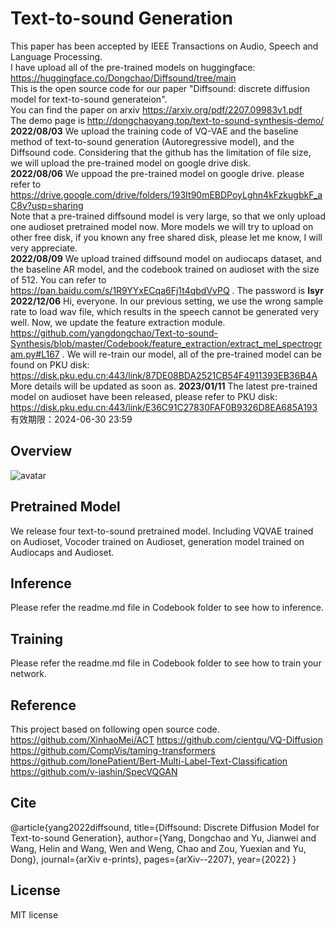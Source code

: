 # Text-to-sound Generation
This paper has been accepted by IEEE Transactions on Audio, Speech and Language Processing. <br/>
I have upload all of the pre-trained models on huggingface: https://huggingface.co/Dongchao/Diffsound/tree/main <br/>
This is the open source code for our paper "Diffsound: discrete diffusion model for text-to-sound generateion". <br/>
You can find the paper on arxiv https://arxiv.org/pdf/2207.09983v1.pdf <br/>
The demo page is http://dongchaoyang.top/text-to-sound-synthesis-demo/ <br/>
**2022/08/03** We upload the training code of VQ-VAE and the baseline method of text-to-sound generation (Autoregressive model), and the Diffsound code. Considering that the github has the limitation of file size, we will upload the pre-trained model on google drive disk. <br/>
**2022/08/06** We uppoad the pre-trained model on google drive. please refer to https://drive.google.com/drive/folders/193It90mEBDPoyLghn4kFzkugbkF_aC8v?usp=sharing <br/>
Note that a pre-trained diffsound model is very large, so that we only upload one audioset pretrained model now. More models we will try to upload on other free disk, if you known any free shared disk, please let me know, I will very appreciate. <br/>
**2022/08/09** We upload trained diffsound model on audiocaps dataset, and the baseline AR model, and the codebook trained on audioset with the size of 512. You can refer to https://pan.baidu.com/s/1R9YYxECqa6Fj1t4qbdVvPQ . The password is **lsyr** <br/>
**2022/12/06** Hi, everyone. In our previous setting, we use the wrong sample rate to load wav file, which results in the speech cannot be generated very well. Now, we update the feature extraction module. https://github.com/yangdongchao/Text-to-sound-Synthesis/blob/master/Codebook/feature_extraction/extract_mel_spectrogram.py#L167 . We will re-train our model, all of the pre-trained model can be found on PKU disk: https://disk.pku.edu.cn:443/link/87DE08BDA2521CB54F4911393EB36B4A
More details will be updated as soon as.
**2023/01/11** The latest pre-trained model on audioset have been released, please refer to PKU disk: https://disk.pku.edu.cn:443/link/E36C91C27830FAF0B9326D8EA685A193
有效期限：2024-06-30 23:59
## Overview
![avatar](fig/overview.png)

## Pretrained Model
We release four text-to-sound pretrained model. Including VQVAE trained on Audioset, Vocoder trained on Audioset, generation model trained on Audiocaps and Audioset.

## Inference
Please refer the readme.md file in Codebook folder to see how to inference.

## Training
Please refer the readme.md file in Codebook folder to see how to train your network.
## Reference
This project based on following open source code.
https://github.com/XinhaoMei/ACT
https://github.com/cientgu/VQ-Diffusion
https://github.com/CompVis/taming-transformers
https://github.com/lonePatient/Bert-Multi-Label-Text-Classification
https://github.com/v-iashin/SpecVQGAN
## Cite 
@article{yang2022diffsound,
  title={Diffsound: Discrete Diffusion Model for Text-to-sound Generation},
  author={Yang, Dongchao and Yu, Jianwei and Wang, Helin and Wang, Wen and Weng, Chao and Zou, Yuexian and Yu, Dong},
  journal={arXiv e-prints},
  pages={arXiv--2207},
  year={2022}
}

## License
MIT license
